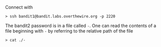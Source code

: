 Connect with

```
> ssh bandit1@bandit.labs.overthewire.org -p 2220
```

The bandit2 password is in a file called `-`. One can read the contents of a file beginning with `-` by referring to the relative path of the file 

```
> cat ./-
```
